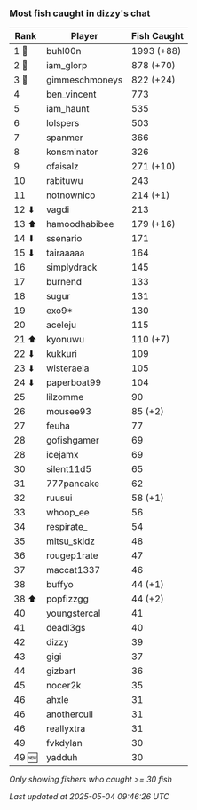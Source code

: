### Most fish caught in dizzy's chat
| Rank | Player | Fish Caught |
|------|--------|-----------|
| 1 🥇  | buhl00n  | 1993 (+88) |
| 2 🥈  | iam_glorp  | 878 (+70) |
| 3 🥉  | gimmeschmoneys  | 822 (+24) |
| 4  | ben_vincent  | 773 |
| 5  | iam_haunt  | 535 |
| 6  | lolspers  | 503 |
| 7  | spanmer  | 366 |
| 8  | konsminator  | 326 |
| 9  | ofaisalz  | 271 (+10) |
| 10  | rabituwu  | 243 |
| 11  | notnownico  | 214 (+1) |
| 12 ⬇ | vagdi  | 213 |
| 13 ⬆ | hamoodhabibee  | 179 (+16) |
| 14 ⬇ | ssenario  | 171 |
| 15 ⬇ | tairaaaaa  | 164 |
| 16  | simplydrack  | 145 |
| 17  | burnend  | 133 |
| 18  | sugur  | 131 |
| 19  | exo9*  | 130 |
| 20  | aceleju  | 115 |
| 21 ⬆ | kyonuwu  | 110 (+7) |
| 22 ⬇ | kukkuri  | 109 |
| 23 ⬇ | wisteraeia  | 105 |
| 24 ⬇ | paperboat99  | 104 |
| 25  | lilzomme  | 90 |
| 26  | mousee93  | 85 (+2) |
| 27  | feuha  | 77 |
| 28  | gofishgamer  | 69 |
| 28  | icejamx  | 69 |
| 30  | silent11d5  | 65 |
| 31  | 777pancake  | 62 |
| 32  | ruusui  | 58 (+1) |
| 33  | whoop_ee  | 56 |
| 34  | respirate_  | 54 |
| 35  | mitsu_skidz  | 48 |
| 36  | rougep1rate  | 47 |
| 37  | maccat1337  | 46 |
| 38  | buffyo  | 44 (+1) |
| 38 ⬆ | popfizzgg  | 44 (+2) |
| 40  | youngstercal  | 41 |
| 41  | deadl3gs  | 40 |
| 42  | dizzy  | 39 |
| 43  | gigi  | 37 |
| 44  | gizbart  | 36 |
| 45  | nocer2k  | 35 |
| 46  | ahxle  | 31 |
| 46  | anothercull  | 31 |
| 46  | reallyxtra  | 31 |
| 49  | fvkdylan  | 30 |
| 49 🆕 | yadduh  | 30 |

_Only showing fishers who caught >= 30 fish_

_Last updated at 2025-05-04 09:46:26 UTC_